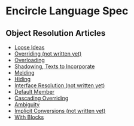 Encircle Language Spec
======================

Object Resolution Articles
--------------------------

- [Loose Ideas](object-resolution-loose-ideas.md)
- [Overriding (not written yet)](overriding-not-written-yet.md)
- [Overloading](overloading.md)
- [Shadowing, Texts to Incorporate](shadowing-texts-to-incorporate.md)
- [Melding](melding.md)
- [Hiding](hiding.md)
- [Interface Resolution (not written yet)](interface-resolution-not-written-yet.md)
- [Default Member](default-member.md)
- [Cascading Overriding](cascading-overriding.md)
- [Ambiguity](ambiguity.md)
- [Implicit Conversions (not written yet)](implicit-conversions-not-written-yet.md)
- [With Blocks](with-blocks.md)